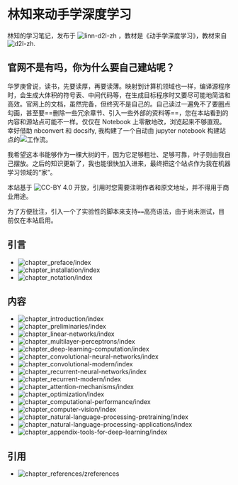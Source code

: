# 林知来动手学深度学习

林知的学习笔记，发布于 <img src="https://maxlinn.github.io/linn-d2l-zh" alt="linn-d2l-zh"> ，教材是《动手学深度学习》，教材来自 <img src="https://zh.d2l.ai/" alt="d2l-zh">.

## 官网不是有吗，你为什么要自己建站呢？

华罗庚曾说，读书，先要读厚，再要读薄。映射到计算机领域也一样，编译源程序时，会生成大体积的符号表、中间代码等，在生成目标程序时又要尽可能地简洁和高效。官网上的文档，虽然完备，但终究不是自己的。自己读过一遍免不了要圈点勾画，甚至要==删除一些冗余章节、引入一些外部的资料等==，您在本站看到的内容和源站点可能不一样。仅仅在 Notebook 上零散地改，浏览起来不够直观。幸好借助 nbconvert 和 docsify, 我构建了一个自动由 jupyter notebook 构建站点的<img src="https://github.com/Maxlinn/linn-jupyter-site-template" alt="工作流">。

我希望这本书能够作为一棵大树的干，因为它足够粗壮、足够可靠，叶子则由我自己摆放。之后的知识更新了，我也能很快加入进来，最终把这个站点作为我在机器学习领域的“家”。

本站基于 <img src="https://creativecommons.org/licenses/by/4.0/" alt="CC-BY 4.0"> 开放，引用时您需要注明作者和原文地址，并不得用于商业用途。

为了方便批注，引入一个了实验性的脚本来支持`==`高亮语法，由于尚未测试，目前仅在本站启用。

## 引言

- <img src="chapter_preface/index" alt="chapter_preface/index">
- <img src="chapter_installation/index" alt="chapter_installation/index">
- <img src="chapter_notation/index" alt="chapter_notation/index">

## 内容

- <img src="chapter_introduction/index" alt="chapter_introduction/index">
- <img src="chapter_preliminaries/index" alt="chapter_preliminaries/index">
- <img src="chapter_linear-networks/index" alt="chapter_linear-networks/index">
- <img src="chapter_multilayer-perceptrons/index" alt="chapter_multilayer-perceptrons/index">
- <img src="chapter_deep-learning-computation/index" alt="chapter_deep-learning-computation/index">
- <img src="chapter_convolutional-neural-networks/index" alt="chapter_convolutional-neural-networks/index">
- <img src="chapter_convolutional-modern/index" alt="chapter_convolutional-modern/index">
- <img src="chapter_recurrent-neural-networks/index" alt="chapter_recurrent-neural-networks/index">
- <img src="chapter_recurrent-modern/index" alt="chapter_recurrent-modern/index">
- <img src="chapter_attention-mechanisms/index" alt="chapter_attention-mechanisms/index">
- <img src="chapter_optimization/index" alt="chapter_optimization/index">
- <img src="chapter_computational-performance/index" alt="chapter_computational-performance/index">
- <img src="chapter_computer-vision/index" alt="chapter_computer-vision/index">
- <img src="chapter_natural-language-processing-pretraining/index" alt="chapter_natural-language-processing-pretraining/index">
- <img src="chapter_natural-language-processing-applications/index" alt="chapter_natural-language-processing-applications/index">
- <img src="chapter_appendix-tools-for-deep-learning/index" alt="chapter_appendix-tools-for-deep-learning/index">

## 引用

- <img src="chapter_references/zreferences" alt="chapter_references/zreferences">
